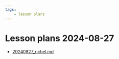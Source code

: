 ```yaml
---
tags:
    - lesson plans
---
```


# Lesson plans 2024-08-27

- [20240827_richel.md](20240827_richel.md)
